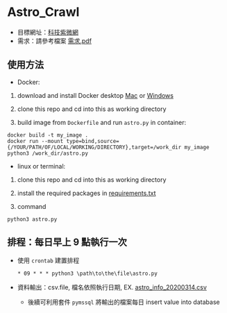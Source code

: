 # Astro_Crawl
* 目標網址：[科技紫微網](http://astro.click108.com.tw)
* 需求：請參考檔案 [需求.pdf](https://github.com/pcchencode/Astro_Crawl/blob/master/需求.pdf)

## 使用方法
* Docker:
1. download and install Docker desktop  [Mac](https://hub.docker.com/editions/community/docker-ce-desktop-mac/) or [Windows](https://hub.docker.com/editions/community/docker-ce-desktop-windows)

2. clone this repo and cd into this as working directory

3. build image from `Dockerfile` and run `astro.py` in container:
```
docker build -t my_image .
docker run --mount type=bind,source={/YOUR/PATH/OF/LOCAL/WORKING/DIRECTORY},target=/work_dir my_image python3 /work_dir/astro.py 
```

* linux or terminal:
1. clone this repo and cd into this as working directory

2. install the required packages in [requirements.txt](https://github.com/pcchencode/Astro_Crawl/blob/master/requirements.txt)

3. command
```
python3 astro.py 
```



## 排程：每日早上 9 點執行一次
* 使用 `crontab` 建置排程
  ```
  * 09 * * * python3 \path\to\the\file\astro.py
  ```

* 資料輸出：csv.file, 檔名依照執行日期, EX. [astro_info_20200314.csv](https://github.com/pcchencode/Astro_Crawl/blob/master/astro_info_20200314.csv)
  - 後續可利用套件 `pymssql` 將輸出的檔案每日 insert value into database
